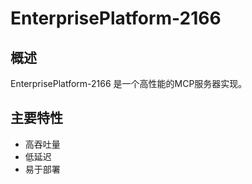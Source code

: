 # EnterprisePlatform-2166

## 概述

EnterprisePlatform-2166 是一个高性能的MCP服务器实现。

## 主要特性

- 高吞吐量
- 低延迟
- 易于部署
